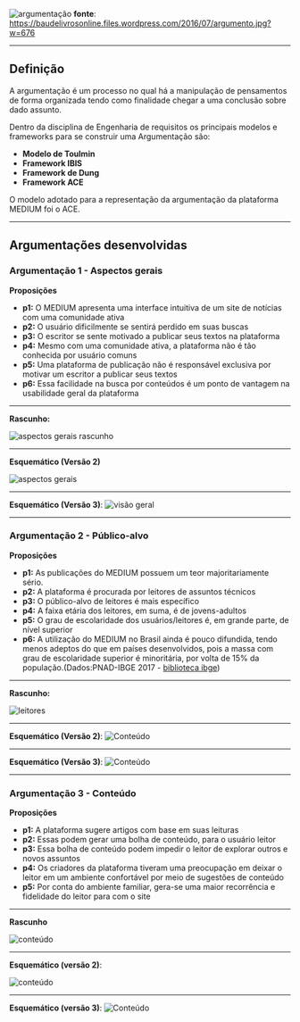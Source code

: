 ![argumentação](images/argumentacao.jpg)
**fonte**: https://baudelivrosonline.files.wordpress.com/2016/07/argumento.jpg?w=676
***

## Definição
A argumentação é um processo no qual há a manipulação de pensamentos de forma organizada tendo como finalidade chegar a uma conclusão sobre dado assunto.

Dentro da disciplina de Engenharia de requisitos os principais modelos e frameworks para se construir uma Argumentação são:

* **Modelo de Toulmin**
* **Framework IBIS**
* **Framework de Dung**
* **Framework ACE**

O modelo adotado para a representação da argumentação da plataforma MEDIUM foi o ACE.

***

## Argumentações desenvolvidas

### Argumentação 1 - Aspectos gerais

**Proposições**

* **p1:** O MEDIUM apresenta uma interface intuitiva de um site de notícias com uma comunidade ativa
* **p2:** O usuário dificilmente se sentirá perdido em suas buscas
* **p3:** O escritor se sente motivado a publicar seus textos na plataforma
* **p4:** Mesmo com uma comunidade ativa, a plataforma não é tão conhecida por usuário comuns
* **p5:** Uma plataforma de publicação não é responsável exclusiva por motivar um escritor a publicar seus textos
* **p6:** Essa facilidade na busca por conteúdos é um ponto de vantagem na usabilidade geral da plataforma


***

**Rascunho:**

![aspectos gerais rascunho](pre-rastreabilidade/argumentations/rascunho1.jpg) 

***
**Esquemático (Versão 2)**

![aspectos gerais](pre-rastreabilidade/argumentations/Argumentacao_2(v2).jpg)

***

**Esquemático (Versão 3)**:
![visão geral](pre-rastreabilidade/argumentations/Diagrama1(v3).png)


***

### Argumentação 2 - Público-alvo
**Proposições**

* **p1:** As publicações do MEDIUM possuem um teor majoritariamente sério.
* **p2:** A plataforma é procurada por leitores de assuntos técnicos
* **p3:** O público-alvo de leitores é mais específico
* **p4:** A faixa etária dos leitores, em suma, é de jovens-adultos
* **p5:** O grau de escolaridade dos usuários/leitores é, em grande parte, de nível superior
* **p6:** A utilização do MEDIUM no Brasil ainda é pouco difundida, tendo menos adeptos do que em países desenvolvidos, pois a massa com grau de escolaridade superior é minoritária, por volta de 15% da população.(Dados:PNAD-IBGE 2017 - [biblioteca ibge](https://biblioteca.ibge.gov.br/visualizacao/livros/liv101576_informativo.pdf))

***

**Rascunho:**

![leitores](pre-rastreabilidade/argumentations/rascunho3.jpg) 

***

**Esquemático (Versão 2)**:
![Conteúdo](pre-rastreabilidade/argumentations/Argumentacao_1(v2).jpg)

***

**Esquemático (Versão 3)**:
![Conteúdo](pre-rastreabilidade/argumentations/Diagrama2(v3).png)

***

### Argumentação 3 - Conteúdo
**Proposições**

* **p1:** A plataforma sugere artigos com base em suas leituras
* **p2:** Essas podem gerar uma bolha de conteúdo, para o usuário leitor
* **p3:** Essa bolha de conteúdo podem impedir o leitor de explorar outros e novos assuntos
* **p4:** Os criadores da plataforma tiveram uma preocupação em deixar o leitor em um ambiente confortável por meio de sugestões de conteúdo
* **p5:** Por conta do ambiente familiar, gera-se uma maior recorrência e fidelidade do leitor para com o site
***
**Rascunho**

![conteúdo](pre-rastreabilidade/argumentations/rascunho2.jpg) 

***
**Esquemático (versão 2)**:

![conteúdo](pre-rastreabilidade/argumentations/Argumentacao_3(v2).jpg)
***
**Esquemático (versão 3)**:
![Conteúdo](pre-rastreabilidade/argumentations/Diagrama3(v3).png)

